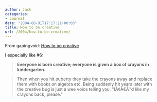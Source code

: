 ```yaml
---
author: Jack
categories:
- Journal
date: "2004-08-01T17:17:21+00:00"
title: How to be creative
url: /2004/how-to-be-creative/
---
```


From gapingvoid: [How to be creative][1]

I especially like #6:

> 
> 
> **Everyone is born creative; everyone is given a box of crayons in kindergarten.**
> 
> 

> 
> 
> Then when you hit puberty they take the crayons away and replace them with books on algebra etc. Being suddenly hit years later with the creative bug is just a wee voice telling you, "I&#195;&#162;&#194;&#8364;&#194;&#8482;d like my crayons back, please."
> 
>

 [1]: http://www.gapingvoid.com/Moveable_Type/archives/000876.html